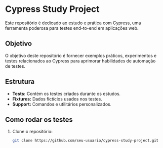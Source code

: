# Cypress Study Project

Este repositório é dedicado ao estudo e prática com Cypress, uma ferramenta poderosa para testes end-to-end em aplicações web.

## Objetivo

O objetivo deste repositório é fornecer exemplos práticos, experimentos e testes relacionados ao Cypress para aprimorar habilidades de automação de testes.

## Estrutura

- **Tests:** Contém os testes criados durante os estudos.
- **Fixtures:** Dados fictícios usados nos testes.
- **Support:** Comandos e utilitários personalizados.

## Como rodar os testes

1. Clone o repositório:
   ```bash
   git clone https://github.com/seu-usuario/cypress-study-project.git
